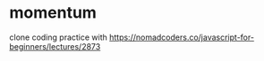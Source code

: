 # momentum
clone coding practice with https://nomadcoders.co/javascript-for-beginners/lectures/2873
